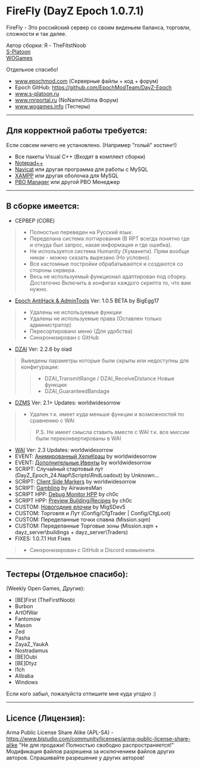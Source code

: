 **FireFly (DayZ Epoch 1.0.7.1)**
================

FireFly - Это российский сервер со своим виденьем баланса, торговли, сложности и так далее.

Автор сборки: Я - TheFitstNoob  
[S-Platoon](http://s-platoon.ru/profile/923-thefirstnoob/)  
[WOGames](https://wogames.info/profile/7905-first/)    

Отдельное спасибо!  
* www.epochmod.com (Серверные файлы + код + форум)
* Epoch GitHub: https://github.com/EpochModTeam/DayZ-Epoch
* www.s-platoon.ru
* www.rnrportal.ru (NoNameUltima Форум)
* www.wogames.info (Тестеры)

--------------------------
Для корректной работы требуется:
--------------------------
Если совсем ничего не установлено. (Например "голый" хостинг!)

* Все пакеты Visual C++ (Входят в комплект сборки)
* [Notepad++](http://www.notepad-plus-plus.org/download/)
* [Navicat](http://www.yadi.sk/d/YloWgCGM60FL2) или другая программа для работы с MySQL
* [XAMPP](http://www.apachefriends.org/download.html) или другая оболочка для MySQL
* [PBO Manager](http://rnrportal.ru/files/other/arma2/pbo_manager_v14.zip) или другой PBO Менеджер

--------------------------
В сборке имеется:
--------------------------

* СЕРВЕР (CORE)
> * Полностью переведен на Русский язык.
> * Переделана система логгирования (В RPT всегда понятно где и откуда был запрос, какая информация и где ошибка).
> * Не используется система Humanity (Хуманити). Прям вообще никак - можно сказать вырезано (Но условно).
> * Все кастомные постройки обрабатываются и создаются со стороны сервера.
> * Весь не используемый функционал адаптирован под сборку. Достаточно Включить в конфигах каждого скрипта то, что вам нужно.

* [Epoch AntiHack & AdminTools](https://github.com/BigEgg17/Epoch-Antihack-Admin-Tools) Ver: 1.0.5 BETA by BigEgg17
> * Удалены не используемые функции
> * Удалены не используемые права (Оставлен только администратор)
> * Пересортировано меню (Для удобства)
> * Синхронизирован с GitHub
* [DZAI](https://github.com/oiad/DZAI) Ver: 2.2.6 by oiad
> Выведены параметры которые были скрыты или недоступны для конфигурации:
>> * DZAI_TransmitRange / DZAI_ReceiveDistance
> Новые функции:
>> * DZAI_GuaranteedBandage
* [DZMS](https://github.com/worldwidesorrow/DZMS-DayZMissionSystem) Ver: 2.1+ Updates: worldwidesorrow
> * Удален т.к. имеет куда меньше функции и возможностей по сравнению с WAI
>> P.S. Не имеет смысла ставить вместе с WAI т.к. все миссии были переконвертированы в WAI
* [WAI](https://github.com/worldwidesorrow/WICKED-AI) Ver: 2.3 Updates: worldwidesorrow
* EVENT: [Анимированный ХелиКраш](https://github.com/worldwidesorrow/Animated-Crash-Spawner) by worldwidesorrow
* EVENT: [Дополнительные Ивенты](https://github.com/worldwidesorrow/Epoch-Server-Events) by worldwidesorrow
* SCRIPT: Случайный стартовый лут (DayZ_Epoch_24.Napf\Scripts\RndLoadout) by Unknown...
* SCRIPT: [Client Side Markers](https://github.com/worldwidesorrow/Client-Side-Marker-Manager/) by worldwidesorrow
* SCRIPT: [Gambling](https://github.com/AirwavesMan/O9-Gambling-Script) by AirwavesMan
* SCRIPT HPP: [Debug Monitor HPP](https://github.com/ch0c/debug-monitor-display) by ch0c
* SCRIPT HPP: [Preview Building/Recipes](https://github.com/ch0c/epoch-recipes) by ch0c
* CUSTOM: [Новогодние елочки](https://github.com/MigSDev5/chrismasTree) by MigSDev5
* CUSTOM: Торговля и Лут (Config/CfgTrader | Config/CfgLoot)
* CUSTOM: Переделанные точки спавна (Mission.sqm)
* CUSTOM: Переделанные Торговые зоны (Mission.sqm + dayz_server\buildings + dayz_server\Traders)
* FIXES: 1.0.7.1 Hot Fixes
> * Синхронизирован с GitHub и Discord комьюнити.

--------------------------
Тестеры (Отдельное спасибо):
--------------------------
(Weekly Open Games, Другие):  
* [BE]First (TheFirstNoob)
* Burbon
* ArtOfWar
* Fantomow
* Mason
* Zed
* Pasha
* ZayaZ_YaukA
* Nostradamus
* [BE]Oubi
* [BE]Dtyz
* I1ch
* Alibaba
* Windows

Если кого забыл, пожалуйста отпишите мне куда угодно :)

--------------------------
Licence (Лицензия):
--------------------------
Arma Public License Share Alike (APL-SA) - https://www.bistudio.com/community/licenses/arma-public-license-share-alike
"Не для продажи! Полностью свободно распространяется!"
Модификация файлов разрешена за исключением файлов других авторов.
Спрашивайте разрешение у других авторов!
